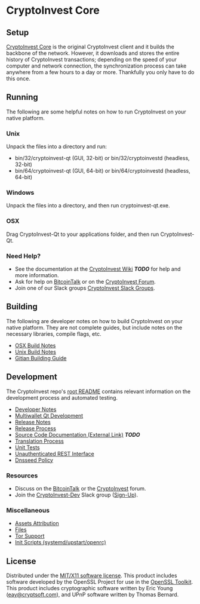 CryptoInvest Core
=====================

Setup
---------------------
[CryptoInvest Core](http://cryptoinvest.com/wallet) is the original CryptoInvest client and it builds the backbone of the network. However, it downloads and stores the entire history of CryptoInvest transactions; depending on the speed of your computer and network connection, the synchronization process can take anywhere from a few hours to a day or more. Thankfully you only have to do this once.

Running
---------------------
The following are some helpful notes on how to run CryptoInvest on your native platform.

### Unix

Unpack the files into a directory and run:

- bin/32/cryptoinvest-qt (GUI, 32-bit) or bin/32/cryptoinvestd (headless, 32-bit)
- bin/64/cryptoinvest-qt (GUI, 64-bit) or bin/64/cryptoinvestd (headless, 64-bit)

### Windows

Unpack the files into a directory, and then run cryptoinvest-qt.exe.

### OSX

Drag CryptoInvest-Qt to your applications folder, and then run CryptoInvest-Qt.

### Need Help?

* See the documentation at the [CryptoInvest Wiki](https://en.bitcoin.it/wiki/Main_Page) ***TODO***
for help and more information.
* Ask for help on [BitcoinTalk](https://bitcointalk.org/index.php?topic=1262920.0) or on the [CryptoInvest Forum](http://forum.cryptoinvest.com/).
* Join one of our Slack groups [CryptoInvest Slack Groups](https://cryptoinvest.com/slack-logins/).

Building
---------------------
The following are developer notes on how to build CryptoInvest on your native platform. They are not complete guides, but include notes on the necessary libraries, compile flags, etc.

- [OSX Build Notes](build-osx.md)
- [Unix Build Notes](build-unix.md)
- [Gitian Building Guide](gitian-building.md)

Development
---------------------
The CryptoInvest repo's [root README](https://github.com/CryptoInvest-Project/CryptoInvest/blob/master/README.md) contains relevant information on the development process and automated testing.

- [Developer Notes](developer-notes.md)
- [Multiwallet Qt Development](multiwallet-qt.md)
- [Release Notes](release-notes.md)
- [Release Process](release-process.md)
- [Source Code Documentation (External Link)](https://dev.visucore.com/bitcoin/doxygen/) ***TODO***
- [Translation Process](translation_process.md)
- [Unit Tests](unit-tests.md)
- [Unauthenticated REST Interface](REST-interface.md)
- [Dnsseed Policy](dnsseed-policy.md)

### Resources

* Discuss on the [BitcoinTalk](https://bitcointalk.org/index.php?topic=1262920.0) or the [CryptoInvest](http://forum.cryptoinvest.com/) forum.
* Join the [CryptoInvest-Dev](https://cryptoinvest-dev.slack.com/) Slack group ([Sign-Up](https://cryptoinvest-dev.herokuapp.com/)).

### Miscellaneous
- [Assets Attribution](assets-attribution.md)
- [Files](files.md)
- [Tor Support](tor.md)
- [Init Scripts (systemd/upstart/openrc)](init.md)

License
---------------------
Distributed under the [MIT/X11 software license](http://www.opensource.org/licenses/mit-license.php).
This product includes software developed by the OpenSSL Project for use in the [OpenSSL Toolkit](https://www.openssl.org/). This product includes
cryptographic software written by Eric Young ([eay@cryptsoft.com](mailto:eay@cryptsoft.com)), and UPnP software written by Thomas Bernard.
